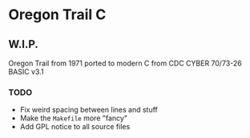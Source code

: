 # Oregon Trail C
## W.I.P.
Oregon Trail from 1971 ported to modern C from CDC CYBER 70/73-26 BASIC v3.1

### TODO
- Fix weird spacing between lines and stuff
- Make the `Makefile` more "fancy"
- Add GPL notice to all source files
